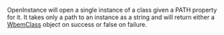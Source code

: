 OpenInstance will open a single instance of a class given a PATH property for it. It takes only a path to an instance as a string and will return either a [WbemClass](WbemClass.md) object on success or false on failure.